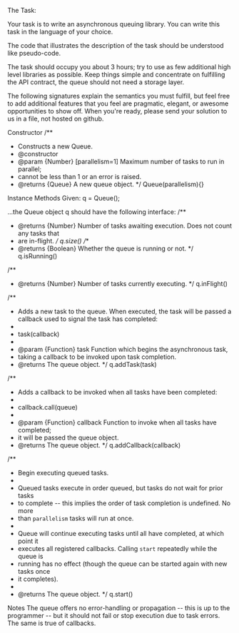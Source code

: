 The Task:

Your task is to write an asynchronous queuing library. You can write this task in the language of your choice.

The code that illustrates the description of the task should be understood like pseudo-code.

The task should occupy you about 3 hours; try to use as few additional high level libraries as possible. Keep things simple and concentrate on fulfilling the API contract, the queue should not need a storage layer.

The following signatures explain the semantics you must fulfill, but feel free to add additional features that you feel are pragmatic, elegant, or awesome opportunities to show off. When you're ready, please send your solution to us in a file, not hosted on github.

Constructor
/**
* Constructs a new Queue.
* @constructor
* @param {Number} [parallelism=1] Maximum number of tasks to run in parallel;
* cannot be less than 1 or an error is raised.
* @returns {Queue} A new queue object.
*/
Queue(parallelism){}

Instance Methods
Given:
q = Queue();

...the Queue object q should have the following interface:
/**
* @returns {Number} Number of tasks awaiting execution. Does not count any tasks that
* are in-flight.
*/
q.size()
/**
* @returns {Boolean} Whether the queue is running or not.
*/
q.isRunning()

/**
* @returns {Number} Number of tasks currently executing.
*/
q.inFlight()

/**
* Adds a new task to the queue. When executed, the task will be passed a callback used to signal the task has completed:
*
* task(callback)
*
* @param {Function} task Function which begins the asynchronous task,
* taking a callback to be invoked upon task completion.
* @returns The queue object.
*/
q.addTask(task)

/**
* Adds a callback to be invoked when all tasks have been completed:
*
* callback.call(queue)
*
* @param {Function} callback Function to invoke when all tasks have completed;
* it will be passed the queue object.
* @returns The queue object.
*/
q.addCallback(callback)

/**
* Begin executing queued tasks.
*
* Queued tasks execute in order queued, but tasks do not wait for prior tasks
* to complete -- this implies the order of task completion is undefined. No more
* than `parallelism` tasks will run at once.
*
* Queue will continue executing tasks until all have completed, at which point it
* executes all registered callbacks. Calling `start` repeatedly while the queue is
* running has no effect (though the queue can be started again with new tasks once
* it completes).
*
* @returns The queue object.
*/
q.start()

Notes
The queue offers no error-handling or propagation -- this is up to the programmer -- but it should not fail or stop execution due to task errors. The same is true of callbacks.

